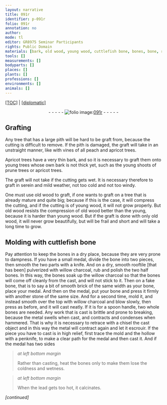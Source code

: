 ```yaml
---
layout: narrative
title: 091r
identifier: p-091r
folio: 091r
annotation: no
author:
mode: tl
editor: GR8975 Seminar Participants
rights: Public Domain
materials: [bark, old wood, young wood, cuttlefish bone, bones, bone, rooftile, willow charcoal, fake bone, brick, metal, lead]
tools: []
measurements: []
bodyparts: []
places: []
plants: []
professions: []
environments: []
animals: []
---
```


<p><a href="{{ site.baseurl }}/translation/" target="_blank">[TOC]</a> | <a href="{{ site.baseurl }}/texts/p-091r_tc/">[diplomatic]</a></p><div class="folio" align="center">- - - - - <a href="http://gallica.bnf.fr/ark:/12148/btv1b10500001g/f187.image" target="_blank"><img src="https://cu-mkp.github.io/2017-workshop-edition/assets/photo-icon.png" alt="folio image: " style="display:inline-block; margin-bottom:-3px;"/>091r</a> - - - - - </div>  
  

## Grafting

 
Any tree that has a large pith will be hard to <span class="del">be</span> graft from, because the cutting is difficult to remove. If the pith is damaged, the graft will take in an unstraight manner, like with vines of all peach and apricot trees.
 
Apricot trees have a very thin <span class="m">bark</span>, and so it is necessary to graft them onto young trees whose own <span class="m">bark</span> is not thick yet, such as the young shoots of prune trees or apricot trees.
 
The graft will not take if the cutting gets wet. It is necessary therefore to graft in serein and mild weather, not too cold and not too windy.
 
One must use <span class="m">old wood</span> to graft, if one wants to graft on a tree that is already mature and quite big; because if this is the case, it will compress the cutting, and if the cutting is of <span class="m">young wood</span>, it will not grow properly. But <span class="m">old wood</span> resists the compression of <span class="m">old wood</span> better <span class="del">than the young</span>, because it is harder than <span class="m">young wood</span>. But if the graft is done with only <span class="m">old wood</span>, it will never grow beautifully, but will be frail and short and will take a long time to grow.

 
  

## Molding with <span class="m">cuttlefish bone</span>

 
Pay attention to keep the <span class="m">bones</span> in a dry place, because they are very prone to dampness. If you have a small medal, divide the <span class="m">bone</span> into two pieces, then smooth the two parts with a knife. And on a dry, smooth <span class="m">rooftile</span> [that has been] pulverized with <span class="m">willow charcoal</span>, rub and polish the two half <span class="m">bones</span>. In this way, the <span class="m">bones</span> soak up the <span class="m">willow charcoal</span> so that the <span class="m">bones</span> will come off cleanly from the cast, and will not stick to it. Then on a <span class="m">fake bone</span>, that is to say a bit of smooth <span class="m">brick</span> of the same width as your <span class="m">bone</span>, place your medal. And then on the medal, put your <span class="m">bone</span> and press it firmly with another stone of the same size. And for a second time, mold it, and instead smooth over the top with <span class="m">willow charcoal</span> and blow slowly, then press as before, and it will cast neatly. If it is for a spoon handle, two whole <span class="m">bones</span> are needed. Any work that is cast is brittle and prone to breaking, because the <span class="m">metal</span> swells when cast, and contracts and condenses when hammered. That is why it is necessary to retrace with a chisel the cast object and in this way the <span class="m">metal</span> will contract again and let it escrouir. If the piece you have to cast is in high relief, first trace the mold and the hollow with a penknife, to make a clear path for the medal and then cast it. And if the medal has two sides
 
> *at left bottom margin*
> 
> 
> Rather than casting, heat the <span class="m">bones</span> only to make them lose the coldness and wetness.
 
> *at left bottom margin*
> 
> 
> When the <span class="m">lead</span> gets too hot, it calcinates.
 
*[continued]*
 

